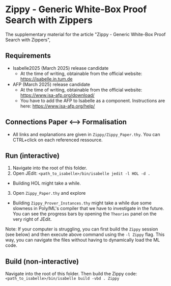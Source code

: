 # Zippy - Generic White-Box Proof Search with Zippers

The supplementary material for the article
"Zippy - Generic White-Box Proof Search with Zippers",

## Requirements

- Isabelle2025 (March 2025) release candidate
  - At the time of writing, obtainable from the official website: https://isabelle.in.tum.de
- AFP (March 2025) release candidate
  - At the time of writing, obtainable from the official website: https://www.isa-afp.org/download/
  - You have to add the AFP to Isabelle as a component. Instructions are here: https://www.isa-afp.org/help/

## Connections Paper <--> Formalisation

- All links and explanations are given in `Zippy/Zippy_Paper.thy`. You can CTRL+click on each referenced ressource.

## Run (interactive)

1. Navigate into the root of this folder.
2. Open JEdit: `<path_to_isabelle>/bin/isabelle jedit -l HOL -d .`
  - Building HOL might take a while.
3. Open `Zippy_Paper.thy` and explore
  - Building `Zippy_Prover_Instances.thy` might take a while due some slowness in Poly/ML's compiler that we have to investigate in the future.
    You can see the progress bars by opening the `Theories` panel on the very right of JEdit.

Note: If your computer is struggling, you can first build the `Zippy` session (see below)
and then execute above command using the `-l Zippy` flag.
This way, you can navigate the files without having to dynamically load the ML code.

## Build (non-interactive)

Navigate into the root of this folder.
Then build the Zippy code: `<path_to_isabelle>/bin/isabelle build -vbd . Zippy`
